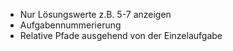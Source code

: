 - Nur Lösungswerte z.B. 5-7 anzeigen
- Aufgabennummerierung
- Relative Pfade ausgehend von der Einzelaufgabe